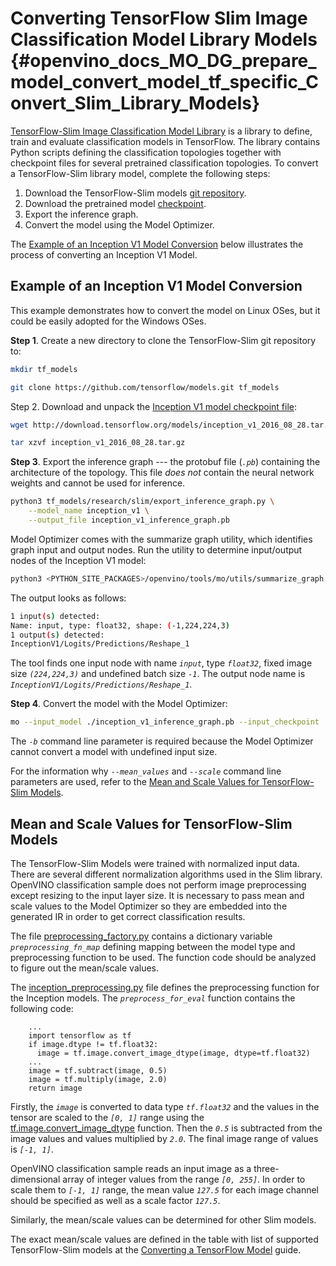 # Converting TensorFlow Slim Image Classification Model Library Models {#openvino_docs_MO_DG_prepare_model_convert_model_tf_specific_Convert_Slim_Library_Models}

<a href="https://github.com/tensorflow/models/tree/master/research/slim/README.md">TensorFlow-Slim Image Classification Model Library</a> is a library to define, train and evaluate classification models in TensorFlow. The library contains Python scripts defining the classification topologies together with checkpoint files for several pretrained classification topologies. To convert a TensorFlow-Slim library model, complete the following steps:

1. Download the TensorFlow-Slim models [git repository](https://github.com/tensorflow/models).
2. Download the pretrained model [checkpoint](https://github.com/tensorflow/models/tree/master/research/slim#pre-trained-models).
3. Export the inference graph.
4. Convert the model using the Model Optimizer.

The [Example of an Inception V1 Model Conversion](#example_of_an_inception_v1_model_conversion) below illustrates the process of converting an Inception V1 Model.

## Example of an Inception V1 Model Conversion <a name="example_of_an_inception_v1_model_conversion"></a>
This example demonstrates how to convert the model on Linux OSes, but it could be easily adopted for the Windows OSes.

**Step 1**. Create a new directory to clone the TensorFlow-Slim git repository to:

```sh
mkdir tf_models
```
```sh
git clone https://github.com/tensorflow/models.git tf_models
```

Step 2. Download and unpack the [Inception V1 model checkpoint file](http://download.tensorflow.org/models/inception_v1_2016_08_28.tar.gz):

```sh
wget http://download.tensorflow.org/models/inception_v1_2016_08_28.tar.gz
```
```sh
tar xzvf inception_v1_2016_08_28.tar.gz
```

**Step 3**. Export the inference graph --- the protobuf file (*`.pb`*) containing the architecture of the topology. This file *does not* contain the neural network weights and cannot be used for inference.

```sh
python3 tf_models/research/slim/export_inference_graph.py \
    --model_name inception_v1 \
    --output_file inception_v1_inference_graph.pb
```

Model Optimizer comes with the summarize graph utility, which identifies graph input and output nodes. Run the utility to determine input/output nodes of the Inception V1 model:

```sh
python3 <PYTHON_SITE_PACKAGES>/openvino/tools/mo/utils/summarize_graph.py --input_model ./inception_v1_inference_graph.pb
```

The output looks as follows:<br>
```sh
1 input(s) detected:
Name: input, type: float32, shape: (-1,224,224,3)
1 output(s) detected:
InceptionV1/Logits/Predictions/Reshape_1
```
The tool finds one input node with name *`input`*, type *`float32`*, fixed image size *`(224,224,3)`* and undefined batch size *`-1`*. The output node name is *`InceptionV1/Logits/Predictions/Reshape_1`*.<br>

**Step 4**. Convert the model with the Model Optimizer:

```sh
mo --input_model ./inception_v1_inference_graph.pb --input_checkpoint ./inception_v1.ckpt -b 1 --mean_value [127.5,127.5,127.5] --scale 127.5
```

The *`-b`* command line parameter is required because the Model Optimizer cannot convert a model with undefined input size.

For the information why *`--mean_values`* and *`--scale`* command line parameters are used, refer to the [Mean and Scale Values for TensorFlow-Slim Models](#tf_slim_mean_scale_values).

## Mean and Scale Values for TensorFlow-Slim Models <a name="tf_slim_mean_scale_values"></a>
The TensorFlow-Slim Models were trained with normalized input data. There are several different normalization algorithms used in the Slim library. OpenVINO classification sample does not perform image preprocessing except resizing to the input layer size. It is necessary to pass mean and scale values to the Model Optimizer so they are embedded into the generated IR in order to get correct classification results.

The file [preprocessing_factory.py](https://github.com/tensorflow/models/blob/master/research/slim/preprocessing/preprocessing_factory.py) contains a dictionary variable *`preprocessing_fn_map`* defining mapping between the model type and preprocessing function to be used. The function code should be analyzed to figure out the mean/scale values.

The [inception_preprocessing.py](https://github.com/tensorflow/models/blob/master/research/slim/preprocessing/inception_preprocessing.py) file defines the preprocessing function for the Inception models. The *`preprocess_for_eval`* function contains the following code:

```python3
    ...
    import tensorflow as tf
    if image.dtype != tf.float32:
      image = tf.image.convert_image_dtype(image, dtype=tf.float32)
    ...
    image = tf.subtract(image, 0.5)
    image = tf.multiply(image, 2.0)
    return image
```

Firstly, the *`image`* is converted to data type *`tf.float32`* and the values in the tensor are scaled to the *`[0, 1]`* range using the [tf.image.convert_image_dtype](https://www.tensorflow.org/api_docs/python/tf/image/convert_image_dtype) function. Then the *`0.5`* is subtracted from the image values and values multiplied by *`2.0`*. The final image range of values is *`[-1, 1]`*.

OpenVINO classification sample reads an input image as a three-dimensional array of integer values from the range *`[0, 255]`*. In order to scale them to *`[-1, 1]`* range, the mean value *`127.5`* for each image channel should be specified as well as a scale factor *`127.5`*.

Similarly, the mean/scale values can be determined for other Slim models.

The exact mean/scale values are defined in the table with list of supported TensorFlow-Slim models at the [Converting a TensorFlow Model](../Convert_Model_From_TensorFlow.md) guide.